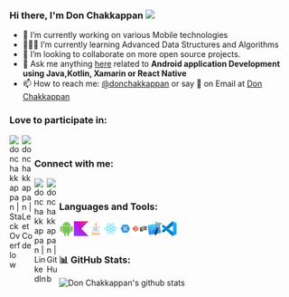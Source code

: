 ### Hi there, I'm Don Chakkappan <img src="https://media.giphy.com/media/hvRJCLFzcasrR4ia7z/giphy.gif" width="25px">

<!--
**donchakkappan/donchakkappan** is a ✨ _special_ ✨ repository because its `README.md` (this file) appears on your GitHub profile. -->

- 📱 I’m currently working on various Mobile technologies
- 👨🏻‍💻 I’m currently learning Advanced Data Structures and Algorithms
- 👥 I’m looking to collaborate on more open source projects.
- 💬 Ask me anything [here](https://github.com/donchakkappan/donchakkappan/issues) related to <b>Android application Development using Java,Kotlin, Xamarin or React Native</b>
- 📫 How to reach me: [@donchakkappan][linkedin] or say 👋 on Email at [Don Chakkappan](mailto:donchakkappan@gmail.com)

### Love to participate in:

[<img align="left" alt="donchakkappan | StackOverflow" width="22px" src="https://cdn.jsdelivr.net/npm/simple-icons@3.13.0/icons/stackoverflow.svg" />][stackoverflow]
[<img align="left" alt="donchakkappan | LeetCode" width="22px" src="https://cdn.jsdelivr.net/npm/simple-icons@3.13.0/icons/leetcode.svg" />][leetcode]

<br />

### Connect with me:

[<img align="left" alt="donchakkappan | LinkedIn" width="22px" src="https://cdn.jsdelivr.net/npm/simple-icons@v3/icons/linkedin.svg" />][linkedin]
[<img align="left" alt="donchakkappan | GitHub" width="22px" src="https://cdn.jsdelivr.net/npm/simple-icons@v3/icons/github.svg" />][github]

<br />

### Languages and Tools:
<img align="left" alt="Android" width="26px" src="https://raw.githubusercontent.com/github/explore/80688e429a7d4ef2fca1e82350fe8e3517d3494d/topics/android/android.png" />
<img align="left" alt="Kotlin" width="26px" src="https://raw.githubusercontent.com/github/explore/80688e429a7d4ef2fca1e82350fe8e3517d3494d/topics/kotlin/kotlin.png" />
<img align="left" alt="Java" width="26px" src="https://raw.githubusercontent.com/github/explore/80688e429a7d4ef2fca1e82350fe8e3517d3494d/topics/java/java.png" />
<img align="left" alt="React Native" width="26px" src="https://raw.githubusercontent.com/github/explore/80688e429a7d4ef2fca1e82350fe8e3517d3494d/topics/react-native/react-native.png" />
<img align="left" alt="Xamarin" width="26px" src="https://raw.githubusercontent.com/github/explore/80688e429a7d4ef2fca1e82350fe8e3517d3494d/topics/xamarin/xamarin.png" />
<img align="left" alt="Git" width="26px" src="https://raw.githubusercontent.com/github/explore/80688e429a7d4ef2fca1e82350fe8e3517d3494d/topics/git/git.png" />
<img align="left" alt="XCode" width="26px" src="https://raw.githubusercontent.com/github/explore/80688e429a7d4ef2fca1e82350fe8e3517d3494d/topics/xcode/xcode.png" />
<img align="left" alt="Visual Studio Code" width="26px" src="https://raw.githubusercontent.com/github/explore/80688e429a7d4ef2fca1e82350fe8e3517d3494d/topics/visual-studio-code/visual-studio-code.png" />

<br />
<br />

### 📊 GitHub Stats:
![Don Chakkappan's github stats](https://github-readme-stats.vercel.app/api?username=donchakkappan&show_icons=true&theme=dracula&count_private=true&include_all_commits=true&hide=contribs,issues,stars)

[linkedin]: https://linkedin.com/in/donchakkappan
[github]: https://github.com/donchakkappan
[stackoverflow]: https://stackoverflow.com/users/2221895/don-chakkappan
[leetcode]: https://leetcode.com/donchakkappan/
